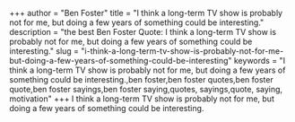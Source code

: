 +++
author = "Ben Foster"
title = "I think a long-term TV show is probably not for me, but doing a few years of something could be interesting."
description = "the best Ben Foster Quote: I think a long-term TV show is probably not for me, but doing a few years of something could be interesting."
slug = "i-think-a-long-term-tv-show-is-probably-not-for-me-but-doing-a-few-years-of-something-could-be-interesting"
keywords = "I think a long-term TV show is probably not for me, but doing a few years of something could be interesting.,ben foster,ben foster quotes,ben foster quote,ben foster sayings,ben foster saying,quotes, sayings,quote, saying, motivation"
+++
I think a long-term TV show is probably not for me, but doing a few years of something could be interesting.
